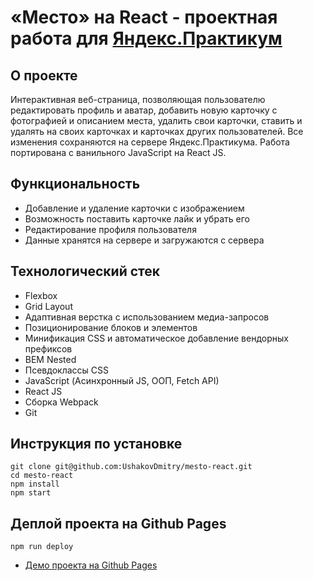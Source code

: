 # «Место» на React - проектная работа для [Яндекс.Практикум](https://practicum.yandex.ru/)

## О проекте
Интерактивная веб-страница, позволяющая пользователю редактировать профиль и аватар, добавить новую карточку с фотографией и описанием места, удалить свои карточки, ставить и удалять на своих карточках и карточках других пользователей. Все изменения сохраняются на сервере Яндекс.Практикума.
Работа портирована с ванильного JavaScript на React JS.

## Функциональность
* Добавление и удаление карточки с изображением
* Возможность поставить карточке лайк и убрать его
* Редактирование профиля пользователя
* Данные хранятся на сервере и загружаются с сервера

## Технологический стек
* Flexbox
* Grid Layout
* Адаптивная верстка с использованием медиа-запросов
* Позиционирование блоков и элементов
* Минификация CSS и автоматическое добавление вендорных префиксов
* BEM Nested
* Псевдоклассы CSS
* JavaScript (Асинхронный JS, ООП, Fetch API)
* React JS
* Сборка Webpack
* Git

## Инструкция по установке
```
git clone git@github.com:UshakovDmitry/mesto-react.git
cd mesto-react
npm install
npm start
```

## Деплой проекта на Github Pages
```
npm run deploy
```


* [Демо проекта на Github Pages](https://ushakovdmitry.github.io/mesto-react/)



